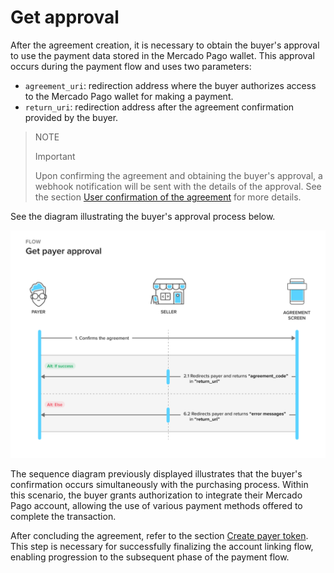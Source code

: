 # Get approval 

After the agreement creation, it is necessary to obtain the buyer's approval to use the payment data stored in the Mercado Pago wallet. This approval occurs during the payment flow and uses two parameters:

* `agreement_uri`: redirection address where the buyer authorizes access to the Mercado Pago wallet for making a payment.
* `return_uri`: redirection address after the agreement confirmation provided by the buyer.

> NOTE
>
> Important
>
> Upon confirming the agreement and obtaining the buyer's approval, a webhook notification will be sent with the details of the approval. See the section [User confirmation of the agreement](/developers/en/docs/wallet-connect/additional-content/your-integrations/notifications/webhooks) for more details.

See the diagram illustrating the buyer's approval process below.

![Get approval](/images/wallet-connect/get-payer-approval.en.png)

The sequence diagram previously displayed illustrates that the buyer's confirmation occurs simultaneously with the purchasing process. Within this scenario, the buyer grants authorization to integrate their Mercado Pago account, allowing the use of various payment methods offered to complete the transaction.

After concluding the agreement, refer to the section [Create payer token](/developers/en/docs/wallet-connect/account-linking-flow/create-payer-token). This step is necessary for successfully finalizing the account linking flow, enabling progression to the subsequent phase of the payment flow.